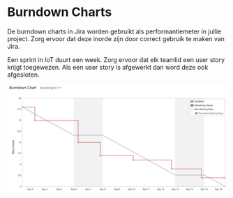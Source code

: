 # Burndown Charts

De burndown charts in Jira worden gebruikt als performantiemeter in jullie
project. Zorg ervoor dat deze inorde zijn door correct gebruik te maken van
Jira. 

Een sprint in IoT duurt een week. Zorg ervoor dat elk teamlid een user story
krijgt toegewezen. Als een user story is afgewerkt dan word deze ook
afgesloten.


![Burndown Chart](../img/burdown_chart.png)
